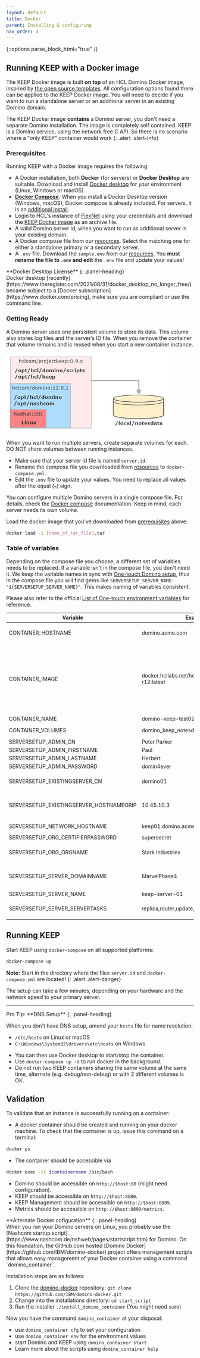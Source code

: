 ```yaml
---
layout: default
title: Docker
parent: Installing & configuring
nav_order: 4
---
```


{::options parse_block_html="true" /}

## Running KEEP with a Docker image

The KEEP Docker image is built **on top** of an HCL Domino Docker image, inspired by [the open source templates](https://github.com/IBM/domino-docker).
All configuration options found there can be applied to the KEEP Docker image. You will need to decide if you want to run a standalone server or an additional server in an existing Domino domain.

The KEEP Docker image **contains** a Domino server, you don't need a separate Domino installation. The image is completely self contained. KEEP is a Domino service, using the network free C API. So there is no scenario where a "only KEEP" container would work
{: .alert .alert-info}

### Prerequisites

Running KEEP with a Docker image requires the following:

- A Docker installation, both **Docker** (for servers) or **Docker Desktop** are suitable. Download and install [Docker desktop](https://docs.docker.com/get-docker/) for your environment (Linux, Windows or macOS).
- **[Docker Compose](https://docs.docker.com/compose/install/)**. When you install a Docker Desktop version (Windows, macOS), Docker compose is already included. For servers, it is an [additional install](https://docs.docker.com/compose/install/).
- Login to HCL's instance of [FlexNet](https://hclsoftware.flexnetoperations.com/) using your credentials and download the [KEEP Docker image](https://hclsoftware.flexnetoperations.com/flexnet/operationsportal/entitledDownloadFile.action?downloadPkgId=HCL_Domino_REST_API_EAP) as an archive file.
- A valid Domino server id, when you want to run as additional server in your existing domain.
- A Docker compose file from our [resources](../../../references/downloads). Select the matching one for either a standalone primary or a secondary server.
- A `.env` file. Download the `sample.env` from our [resources](../../../references/downloads). You **must rename the file to `.env` and edit** the `.env` file and update your values!

<div class="panel panel-danger">
**Docker Desktop License**
{: .panel-heading}
<div class="panel-body">
Docker desktop [recently](https://www.theregister.com/2021/08/31/docker_desktop_no_longer_free/) became subject to a [Docker subscription](https://www.docker.com/pricing), make sure you are compliant or use the command line.
</div></div>

### Getting Ready

A Domino server uses one persistent volume to store its data. This volume also stores log files and the server’s ID file. When you remove the container that volume remains and is reused when you start a new container instance.

![Docker Consumption](../../assets/images/DominoKeepContainers.png)

When you want to run multiple servers, create separate volumes for each. DO NOT share volumes between running instances.

- Make sure that your server id file is named `server.id`.
- Rename the compose file you downloaded from [resources](../../../references/downloads) to `docker-compose.yml`.
- Edit the `.env` file to update your values. You need to replace all values after the equal (`=`) sign.

You can configure multiple Domino servers in a single compose file. For details, check the [Docker compose](https://docs.docker.com/compose/) documentation. Keep in mind, each server needs its own volume.

Load the docker image that you've downloaded from [prerequisites](#prerequisites) above:

```bash
docker load -i [name_of_tar_file].tar
```

### Table of variables

Depending on the compose file you choose, a different set of variables needs to be replaced. If a variable isn't in the compose file, you don't need it. We keep the variable names in sync with [One-touch Domino setup](https://help.hcltechsw.com/domino/12.0.0/admin/wn_one-touch_domino_setup.html), thus in the compose file you will find gems like `SERVERSETUP_SERVER_NAME: "${SERVERSETUP_SERVER_NAME}"`. This makes naming of variables consistent.

Please also refer to the official [List of One-touch environment variables](https://help.hcltechsw.com/domino/12.0.0/admin/inst_onetouch_preparing_sysenv.html) for reference.

| Variable                                | Example                                          | Remarks                                                                                                                                   |
| --------------------------------------- | ------------------------------------------------ | ----------------------------------------------------------------------------------------------------------------------------------------- |
| CONTAINER_HOSTNAME                      | domino.acme.com                                  | Pro tip: use something.local for local testing                                                                                            |
| CONTAINER_IMAGE                         | docker.hcllabs.net/hclcom/projectkeep-r12:latest | **Check** carefully for the current image name! `:latest` most likely need to be replaced. Use "`docker images ls`" to see the exact name |
| CONTAINER_NAME                          | domino-keep-test02                               |
| CONTAINER_VOLUMES                       | domino_keep_notesdata                            | no spaces or special chars                                                                                                                |
| SERVERSETUP_ADMIN_CN                    | Peter Parker                                     |
| SERVERSETUP_ADMIN_FIRSTNAME             | Paul                                             |
| SERVERSETUP_ADMIN_LASTNAME              | Herbert                                          |
| SERVERSETUP_ADMIN_PASSWORD              | domin4ever                                       |
| SERVERSETUP_EXISTINGSERVER_CN           | domino01                                         | YOUR EXISTING SERVER                                                                                                                      |
| SERVERSETUP_EXISTINGSERVER_HOSTNAMEORIP | 10.45.10.3                                       | MUST BE REACHABLE, can use DNS too                                                                                                        |
| SERVERSETUP_NETWORK_HOSTNAME            | keep01.domino.acme.com                           | MUST RESOLVE                                                                                                                              |
| SERVERSETUP_ORG_CERTIFIERPASSWORD       | supersecret                                      |
| SERVERSETUP_ORG_ORGNAME                 | Stark Industries                                 | YOUR EXSISTING ORG                                                                                                                        |
| SERVERSETUP_SERVER_DOMAINNAME           | MarvelPhase4                                     | YOUR EXSISTING NOTES DOMAIN                                                                                                               |
| SERVERSETUP_SERVER_NAME                 | keep-server-01                                   |
| SERVERSETUP_SERVER_SERVERTASKS          | replica,router,update,amgr,adminp,http,keep      | Refer to the [KEEP task](../../../usingkeep/keeptask) page.                                                                               |

## Running KEEP

Start KEEP using `docker-compose` on all supported platforms:

```bash
docker-compose up
```

**Note:** Start in the directory where the files `server.id` and `docker-compose.yml` are located!
{: .alert .alert-danger}

The setup can take a few minutes, depending on your hardware and the network speed to your primary server.

---

<div class="panel panel-success">
Pro Tip: **DNS Setup**
{: .panel-heading}
<div class="panel-body">

When you don't have DNS setup, amend your `hosts` file for name resolution:

- `/etc/hosts` on Linux or macOS
- `C:\Windows\System32\drivers\etc\hosts` on Windows

</div></div>

- You can then use Docker desktop to start/stop the container.
- Use `docker-compose up -d` to run docker in the background.
- Do not run two KEEP containers sharing the same volume at the same time, alternate (e.g. debug/non-debug) or with 2 different volumes is OK.

## Validation

To validate that an instance is successfully running on a container:

- A docker container should be created and running on your docker machine. To check that the container is up, issue this command on a terminal:

```bash
docker ps
```

- The container should be accessible via

```bash
docker exec -it $containername /bin/bash
```

- Domino should be accessible on `http://$host:80` (might need configuration).
- KEEP should be accessible on `http://$host:8880`.
- KEEP Management should be accessible on `http://$host:8889`.
- Metrics should be accessible on `http://$host:8890/metrics`.

<div class="panel panel-success">
**Alternate Docker cofiguration**
{: .panel-heading}
<div class="panel-body">
When you run your Domino servers on Linux, you probably use the [Nashcom startup script](https://www.nashcom.de/nshweb/pages/startscript.htm) for Domino.
On this foundation, the GitHub.com hosted [Domino Docker](https://github.com/IBM/domino-docker) project offers management scripts that allows easy management of your Docker container using a command `domino_container`.

Installation steps are as follows:

1. Clone the [domino-docker](https://github.com/IBM/domino-docker) repository: `git clone https://github.com/IBM/domino-docker.git`
2. Change into the installations directory: `cd start_script`
3. Run the installer `./install_domino_container` (You might need `sudo`)

Now you have the command `domino_container` at your disposal:

- use `domino_container cfg` to set your configuration
- use `domino_container env` for the environment values
- start Domino and KEEP using `domino_container start`
- Learn more about the scripts using `domino_container help`

</div></div>

